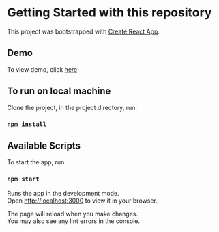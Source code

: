 # Getting Started with this repository

This project was bootstrapped with [Create React App](https://github.com/facebook/create-react-app).

## Demo

To view demo, click [here](https://mychat-widget.netlify.app/)

## To run on local machine

Clone the project, in the project directory, run:

### `npm install`

## Available Scripts

To start the app, run:

### `npm start`

Runs the app in the development mode.\
Open [http://localhost:3000](http://localhost:3000) to view it in your browser.

The page will reload when you make changes.\
You may also see any lint errors in the console.
